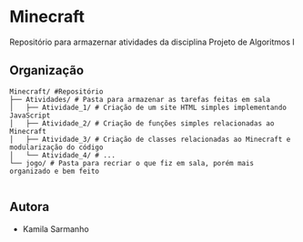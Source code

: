# Minecraft

Repositório para armazernar atividades da disciplina Projeto de Algoritmos I

## Organização

``` 
Minecraft/ #Repositório
├── Atividades/ # Pasta para armazenar as tarefas feitas em sala
│   ├── Atividade_1/ # Criação de um site HTML simples implementando JavaScript
│   ├── Atividade_2/ # Criação de funções simples relacionadas ao Minecraft
│   ├── Atividade_3/ # Criação de classes relacionadas ao Minecraft e modularização do código
│   └── Atividade_4/ # ...
└── jogo/ # Pasta para recriar o que fiz em sala, porém mais organizado e bem feito
    
```

## Autora

- Kamila Sarmanho